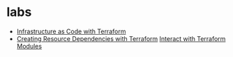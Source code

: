 # labs 
- [Infrastructure as Code with Terraform](https://www.cloudskillsboost.google/paths/11/course_templates/443/labs/508950)
- [Creating Resource Dependencies with Terraform](https://www.cloudskillsboost.google/paths/11/course_templates/443/labs/508962)
[Interact with Terraform Modules](https://www.cloudskillsboost.google/focuses/15836?catalog_rank=%7B%22rank%22%3A3%2C%22num_filters%22%3A1%2C%22has_search%22%3Atrue%7D&parent=catalog&search_id=51762437)
